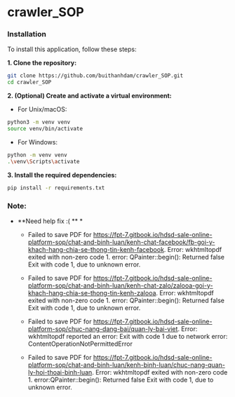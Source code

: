 # crawler_SOP
### Installation
To install this application, follow these steps:

**1. Clone the repository:**
```bash
git clone https://github.com/buithanhdam/crawler_SOP.git
cd crawler_SOP
```

**2. (Optional) Create and activate a virtual environment:**
- For Unix/macOS:
```bash
python3 -m venv venv
source venv/bin/activate
```

- For Windows:
```bash
python -m venv venv
.\venv\Scripts\activate
```

**3. Install the required dependencies:**
```bash
pip install -r requirements.txt
```

### Note:

* **Need help fix :( ** *

    * Failed to save PDF for https://fpt-7.gitbook.io/hdsd-sale-online-platform-sop/chat-and-binh-luan/kenh-chat-facebook/fb-goi-y-khach-hang-chia-se-thong-tin-kenh-facebook. Error: wkhtmltopdf exited with non-zero code 1. error: QPainter::begin(): Returned false Exit with code 1, due to unknown error.

    * Failed to save PDF for https://fpt-7.gitbook.io/hdsd-sale-online-platform-sop/chat-and-binh-luan/kenh-chat-zalo/zalooa-goi-y-khach-hang-chia-se-thong-tin-kenh-zalooa. Error: wkhtmltopdf exited with non-zero code 1. error: QPainter::begin(): Returned false Exit with code 1, due to unknown error.

    * Failed to save PDF for https://fpt-7.gitbook.io/hdsd-sale-online-platform-sop/chuc-nang-dang-bai/quan-ly-bai-viet. Error: wkhtmltopdf reported an error: Exit with code 1 due to network error: ContentOperationNotPermittedError

    * Failed to save PDF for https://fpt-7.gitbook.io/hdsd-sale-online-platform-sop/chat-and-binh-luan/kenh-binh-luan/chuc-nang-quan-ly-hoi-thoai-binh-luan. Error: wkhtmltopdf exited with non-zero code 1. error:QPainter::begin(): Returned false Exit with code 1, due to unknown error. 